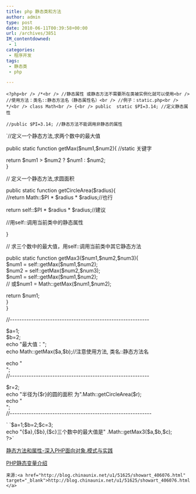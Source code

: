 ```yaml
---
title: php 静态类和方法
author: admin
type: post
date: 2010-06-11T00:39:58+00:00
url: /archives/3851
IM_contentdowned:
 - 1
categories:
 - 程序开发
tags:
 - 静态类
 - php

---
```


`<?php<br />
/*<br />
//静态属性 或静态方法不需要所在类被实例化就可以使用<br />
//使用方法：类名::静态方法名（静态属性名）<br />
//例子：static.php<br />
*/<br />
class Math<br />
{<br />
public  static $PI=3.14; //定义静态属性`

`//public $PI=3.14; //静态方法不能调用非静态的属性`

`//定义一个静态方法,求两个数中的最大值</p>
<p>public static function  getMax($num1,$num2){ //static 关键字</p>
<p>return $num1 > $num2 ? $num1 : $num2;<br />
}</p>
<p>// 定义一个静态方法,求圆面积</p>
<p>public  static function getCircleArea($radius){<br />
//return Math::$PI * $radius *  $radius;//也行</p>
<p>return  self::$PI * $radius * $radius;//建议</p>
<p>//用self::调用当前类中的静态属性</p>
<p>}</p>
<p>// 求三个数中的最大值，用self::调用当前类中其它静态方法</p>
<p>public static function  getMax3($num1,$num2,$num3){<br />
$num1 = self::getMax($num1,$num2);<br />
$num2 = self::getMax($num2,$num3);<br />
$num1  = self::getMax($num1,$num2);<br />
// 或$num1 = Math::getMax($num1,$num2);</p>
<p>return $num1;<br />
}<br />
}</p>
<p>//-----------------------------------------------------------</p>
<p>$a=1;<br />
$b=2;<br />
echo "最大值：";<br />
echo  Math::getMax($a,$b);//注意使用方法, 类名::静态方法名</p>
<p>echo "<br>";<br />
//-----------------------------------------------------------</p>
<p>$r=2;<br />
echo "半径为{$r}的圆的面积 为".Math::getCircleArea($r);<br />
echo "<br>";<br />
//------------------------------------------------------------</p>
<p>` `$a=1;$b=2;$c=3;<br />
echo "{$a},{$b},{$c}三个数中的最大值是" .Math::getMax3($a,$b,$c);<br />
?>`

[静态方法和属性-深入PHP面向对象.模式与实践](http://blog.haohtml.com/archives/9347)

[PHP静态变量介绍](http://blog.haohtml.com/archives/4982)

`来源:<a href="http://blog.chinaunix.net/u1/51625/showart_406076.html" target="_blank">http://blog.chinaunix.net/u1/51625/showart_406076.html</a>`